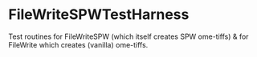 FileWriteSPWTestHarness
=======================

Test routines for FileWriteSPW (which itself  creates SPW ome-tiffs) & for FileWrite which creates (vanilla) ome-tiffs.

